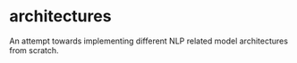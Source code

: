 # architectures
An attempt towards implementing different NLP related model architectures from scratch.
